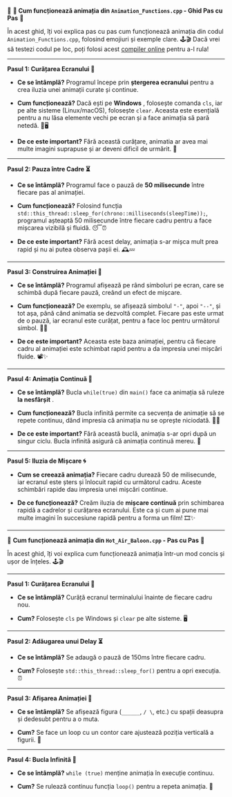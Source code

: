 🌟 **🌟 Cum funcționează animația din `Animation_Functions.cpp` - Ghid Pas cu Pas**  🌟

În acest ghid, îți voi explica pas cu pas cum funcționează animația din codul `Animation_Functions.cpp`, folosind emojiuri și exemple clare. 🕹️🎬
Dacă vrei să testezi codul pe loc, poți folosi acest [compiler online](https://www.onlinegdb.com/online_c++_compiler)  pentru a-l rula!


---


**Pasul 1: Curățarea Ecranului 🧹** 
 
- **Ce se întâmplă?**  Programul începe prin **ștergerea ecranului**  pentru a crea iluzia unei animații curate și continue.
 
- **Cum funcționează?**  Dacă ești pe **Windows** , folosește comanda `cls`, iar pe alte sisteme (Linux/macOS), folosește `clear`. Aceasta este esențială pentru a nu lăsa elemente vechi pe ecran și a face animația să pară netedă. 🧼🖥️
 
- **De ce este important?**  Fără această curățare, animatia ar avea mai multe imagini suprapuse și ar deveni dificil de urmărit. 🧹



---


**Pasul 2: Pauza între Cadre ⏳** 
 
- **Ce se întâmplă?**  Programul face o pauză de **50 milisecunde**  între fiecare pas al animației.
 
- **Cum funcționează?**  Folosind funcția `std::this_thread::sleep_for(chrono::milliseconds(sleepTime));`, programul așteaptă 50 milisecunde între fiecare cadru pentru a face mișcarea vizibilă și fluidă. 😴⏰
 
- **De ce este important?**  Fără acest delay, animația s-ar mișca mult prea rapid și nu ai putea observa pașii ei. 🕰️💤



---


**Pasul 3: Construirea Animației 🔄** 
 
- **Ce se întâmplă?**  Programul afișează pe rând simboluri pe ecran, care se schimbă după fiecare pauză, creând un efect de mișcare.
 
- **Cum funcționează?**  De exemplu, se afișează simbolul `"-"`, apoi `"--"`, și tot așa, până când animatia se dezvoltă complet. Fiecare pas este urmat de o pauză, iar ecranul este curățat, pentru a face loc pentru următorul simbol. 🔁🎨
 
- **De ce este important?**  Aceasta este baza animației, pentru că fiecare cadru al animației este schimbat rapid pentru a da impresia unei mișcări fluide. 📽️✨



---


**Pasul 4: Animația Continuă 🔁** 
 
- **Ce se întâmplă?**  Bucla `while(true)` din `main()` face ca animația să ruleze **la nesfârșit** .
 
- **Cum funcționează?**  Bucla infinită permite ca secvența de animație să se repete continuu, dând impresia că animația nu se oprește niciodată. 🎠🔄
 
- **De ce este important?**  Fără această buclă, animația s-ar opri după un singur ciclu. Bucla infinită asigură că animația continuă mereu. 🎢



---


**Pasul 5: Iluzia de Mișcare 🌀** 
 
- **Cum se creează animația?**  Fiecare cadru durează 50 de milisecunde, iar ecranul este șters și înlocuit rapid cu următorul cadru. Aceste schimbări rapide dau impresia unei mișcări continue.
 
- **De ce funcționează?**  Creăm iluzia de **mișcare continuă**  prin schimbarea rapidă a cadrelor și curățarea ecranului. Este ca și cum ai pune mai multe imagini în succesiune rapidă pentru a forma un film! 🎞️✨



---

🌟 **Cum funcționează animația din `Hot_Air_Baloon.cpp` - Pas cu Pas**  🌟

În acest ghid, îți voi explica cum funcționează animația într-un mod concis și ușor de înțeles. 🕹️🎬



---


**Pasul 1: Curățarea Ecranului 🧹** 
 
- **Ce se întâmplă?**  Curăță ecranul terminalului înainte de fiecare cadru nou.
 
- **Cum?**  Folosește `cls` pe Windows și `clear` pe alte sisteme. 🖥️



---


**Pasul 2: Adăugarea unui Delay ⏳** 
 
- **Ce se întâmplă?**  Se adaugă o pauză de 150ms între fiecare cadru.
 
- **Cum?**  Folosește `std::this_thread::sleep_for()` pentru a opri execuția. ⏰



---


**Pasul 3: Afișarea Animației 🔄** 
 
- **Ce se întâmplă?**  Se afișează figura (`______`, `/ \`, etc.) cu spații deasupra și dedesubt pentru a o muta.
 
- **Cum?**  Se face un loop cu un contor care ajustează poziția verticală a figurii. 🔢



---


**Pasul 4: Bucla Infinită 🔁** 
 
- **Ce se întâmplă?**  `while (true)` menține animația în execuție continuu.
 
- **Cum?**  Se rulează continuu funcția `loop()` pentru a repeta animația. 🔄


